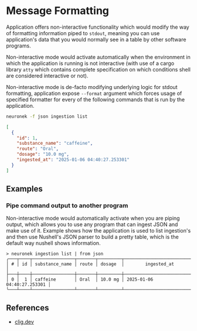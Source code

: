 # Message Formatting

Application offers non-interactive functionality which would modify the way of formatting information piped to `stdout`,
meaning you can use application's data that you would normally see in a table by other software programs.

Non-interactive mode would activate automatically when the environment in which the application is running is not
interactive (with use of a cargo library `atty` which contains complete specification on which conditions shell are
considered interactive or not).

Non-interactive mode is de-facto modifying underlying logic for stdout formatting, application expose `--format`
argument which forces usage of specified formatter for every of the following commands that is run by the application.

```bash
neuronek -f json ingestion list
```

```json
[
  {
    "id": 1,
    "substance_name": "caffeine",
    "route": "Oral",
    "dosage": "10.0 mg",
    "ingested_at": "2025-01-06 04:40:27.253301"
  }
]
```

## Examples

### Pipe command output to another program

Non-interactive mode would automatically activate when you are piping output, which allows you to use any program that
can ingest JSON and make use of it. Example shows how the application is used to list ingestion's and then use Nushell's
JSON parser to build a pretty table, which is the default way nushell shows information.

```nu
> neuronek ingestion list | from json
╭───┬────┬────────────────┬───────┬─────────┬────────────────────────────╮
│ # │ id │ substance_name │ route │ dosage  │        ingested_at         │
├───┼────┼────────────────┼───────┼─────────┼────────────────────────────┤
│ 0 │  1 │ caffeine       │ Oral  │ 10.0 mg │ 2025-01-06 04:40:27.253301 │
╰───┴────┴────────────────┴───────┴─────────┴────────────────────────────╯
```

## References

- [clig.dev](https://clig.dev/#output)